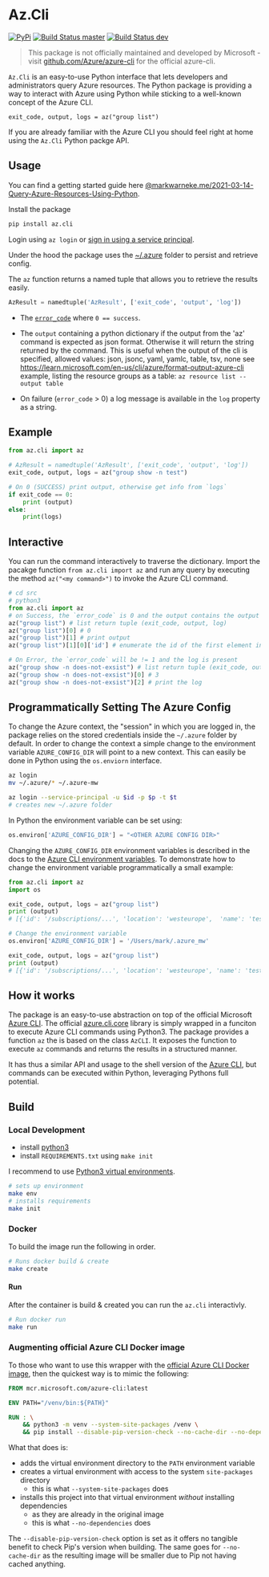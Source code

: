 # Az.Cli

[![PyPi](https://img.shields.io/pypi/pyversions/az.cli)](https://pypi.python.org/pypi/az.cli)
[![Build Status master](https://github.com/MarkWarneke/Az.Cli/workflows/Build/badge.svg?branch=master)](https://github.com/MarkWarneke/Az.Cli/actions?query=workflow%3ABuild)
[![Build Status dev](https://github.com/MarkWarneke/Az.Cli/workflows/Build/badge.svg?branch=dev)](https://github.com/MarkWarneke/Az.Cli/actions?query=workflow%3ABuild)

> This package is not officially maintained and developed by Microsoft - visit [github.com/Azure/azure-cli](https://github.com/Azure/azure-cli) for the official azure-cli.

`Az.Cli` is an easy-to-use Python interface that lets developers and administrators query Azure resources.
The Python package is providing a way to interact with Azure using Python while sticking to a well-known concept of the Azure CLI.

```
exit_code, output, logs = az("group list")
```

If you are already familiar with the Azure CLI you should feel right at home using the `Az.Cli` Python packge API.

## Usage

You can find a getting started guide here [@markwarneke.me/2021-03-14-Query-Azure-Resources-Using-Python](https://markwarneke.me/2021-03-14-Query-Azure-Resources-Using-Python/).

Install the package

```bash
pip install az.cli
```

Login using `az login` or [sign in using a service principal](https://docs.microsoft.com/en-us/cli/azure/create-an-azure-service-principal-azure-cli?view=azure-cli-latest#sign-in-using-a-service-principalt).

Under the hood the package uses the [~/.azure](https://github.com/Azure/azure-cli/blob/dev/src/azure-cli-core/azure/cli/core/_environment.py) folder to persist and retrieve config.

The `az` function returns a named tuple that allows you to retrieve the results easily.

```python
AzResult = namedtuple('AzResult', ['exit_code', 'output', 'log'])
```

- The [`error_code`](https://docs.python.org/2/library/sys.html#sys.exit) where `0 == success`.
- The `output` containing a python dictionary if the output from the 'az' command is expected as json format. Otherwise it will return the string returned by the command. This is useful when the output of the cli is specified, allowed values: json, jsonc, yaml, yamlc, table, tsv, none see https://learn.microsoft.com/en-us/cli/azure/format-output-azure-cli example, listing the resource groups as a table:
    `az resource list --output table`

- On failure (`error_code` > 0) a log message is available in the `log` property as a string.

## Example

```python
from az.cli import az

# AzResult = namedtuple('AzResult', ['exit_code', 'output', 'log'])
exit_code, output, logs = az("group show -n test")

# On 0 (SUCCESS) print output, otherwise get info from `logs`
if exit_code == 0:
    print (output)
else:
    print(logs)
```

## Interactive

You can run the command interactively to traverse the dictionary.
Import the pacakge function `from az.cli import az` and run any query by executing the method `az("<my command>")` to invoke the Azure CLI command.

```python
# cd src
# python3
from az.cli import az
# on Success, the `error_code` is 0 and the output contains the output
az("group list") # list return tuple (exit_code, output, log)
az("group list")[0] # 0
az("group list")[1] # print output
az("group list")[1][0]['id'] # enumerate the id of the first element in dictionary

# On Error, the `error_code` will be != 1 and the log is present
az("group show -n does-not-exsist") # list return tuple (exit_code, output, log)
az("group show -n does-not-exsist")[0] # 3
az("group show -n does-not-exsist")[2] # print the log
```

## Programmatically Setting The Azure Config

To change the Azure context, the "session" in which you are logged in, the package relies on the stored credentials inside the `~/.azure` folder by default.
In order to change the context a simple change to the environment variable `AZURE_CONFIG_DIR` will point to a new context.
This can easily be done in Python using the `os.enviorn` interface.

```bash
az login
mv ~/.azure/* ~/.azure-mw

az login --service-principal -u $id -p $p -t $t
# creates new ~/.azure folder
```

In Python the environment variable can be set using:

```python
os.environ['AZURE_CONFIG_DIR'] = "<OTHER AZURE CONFIG DIR>"
```

Changing the `AZURE_CONFIG_DIR` environment variables is described in the docs to the [Azure CLI environment variables](https://docs.microsoft.com/en-us/cli/azure/use-cli-effectively?view=azure-cli-latest#cli-environment-variables).
To demonstrate how to change the environment variable programmatically a small example:

```python
from az.cli import az
import os

exit_code, output, logs = az("group list")
print (output)
# [{'id': '/subscriptions/...', 'location': 'westeurope',  'name': 'test1']

# Change the environment variable
os.environ['AZURE_CONFIG_DIR'] = '/Users/mark/.azure_mw'

exit_code, output, logs = az("group list")
print (output)
# [{'id': '/subscriptions/...', 'location': 'westeurope', 'name': 'test2']
```

## How it works

The package is an easy-to-use abstraction on top of the official Microsoft [Azure CLI](https://github.com/Azure/azure-cli).
The official [azure.cli.core](https://github.com/Azure/azure-cli/blob/dev/src/azure-cli-core/azure/cli/core/__init__.py) library is simply wrapped in a funciton to execute Azure CLI commands using Python3.
The package provides a function `az` the is based on the class `AzCLI`.
It exposes the function to execute `az` commands and returns the results in a structured manner.

It has thus a similar API and usage to the shell version of the [Azure CLI](https://docs.microsoft.com/en-us/cli/azure/install-azure-cli?view=azure-cli-latest), but commands can be executed within Python, leveraging Pythons full potential.

## Build

### Local Development

- install [python3](https://www.python.org/downloads/)
- install `REQUIREMENTS.txt` using `make init`

I recommend to use [Python3 virtual environments](https://packaging.python.org/guides/installing-using-pip-and-virtual-environments/#installing-virtualenv).

```bash
# sets up environment
make env
# installs requirements
make init
```

### Docker

To build the image run the following in order.

```bash
# Runs docker build & create
make create
```

#### Run

After the container is build & created you can run the `az.cli` interactivly.

```bash
# Run docker run
make run
```

### Augmenting official Azure CLI Docker image

To those who want to use this wrapper with the [official Azure CLI Docker image](https://docs.microsoft.com/en-us/cli/azure/run-azure-cli-docker), then the quickest way is to mimic the following:

```dockerfile
FROM mcr.microsoft.com/azure-cli:latest

ENV PATH="/venv/bin:${PATH}"

RUN : \
    && python3 -m venv --system-site-packages /venv \
    && pip install --disable-pip-version-check --no-cache-dir --no-dependencies az.cli
```

What that does is:

- adds the virtual environment directory to the `PATH` environment variable
- creates a virtual environment with access to the system `site-packages` directory
  - this is what `--system-site-packages` does
- installs this project into that virtual environment _without_ installing dependencies
  - as they are already in the original image
  - this is what `--no-dependencies` does

The `--disable-pip-version-check` option is set as it offers no tangible benefit to check Pip's version when building. The same goes for `--no-cache-dir` as the resulting image will be smaller due to Pip not having cached anything.

